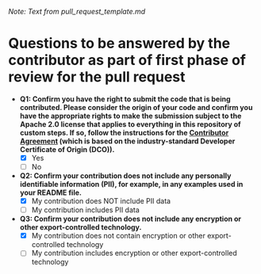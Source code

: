 <!--- Is this text visible in the pull request message? --->
_Note: Text from pull_request_template.md_
# Questions to be answered by the contributor as part of first phase of review for the pull request 

- **Q1: Confirm you have the right to submit the code that is being contributed. Please consider the origin of your code and confirm you have the appropriate rights to make the submission subject to the Apache 2.0 license that applies to everything in this repository of custom steps. If so, follow the instructions for the [Contributor Agreement](../docs/ContributorAgreement.txt) (which is based on the industry-standard Developer Certificate of Origin (DCO)).**
   - [X] Yes
   - [ ] No
- **Q2: Confirm your contribution does not include any personally identifiable information (PII), for example, in any examples used in your README file.**
   - [X] My contribution does NOT include PII data
   - [ ] My contribution includes PII data
- **Q3: Confirm your contribution does not include any encryption or other export-controlled technology.**
   - [X] My contribution does not contain encryption or other export-controlled technology
   - [ ] My contribution includes encryption or other export-controlled technology
